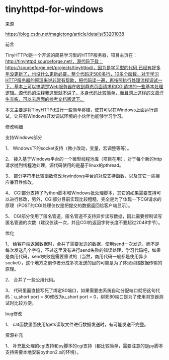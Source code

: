 # tinyhttpd-for-windows
来源

 https://blog.csdn.net/magictong/article/details/53201038



前言

TinyHTTPd是一个开源的简易学习型的HTTP服务器，项目主页在：http://tinyhttpd.sourceforge.net/，源代码下载：https://sourceforge.net/projects/tinyhttpd/，因为是学习型的代码,已经有好多年没更新了，也没什么更新必要，整个代码才500多行，10多个函数，对于学习HTTP服务器的原理来说非常有帮助，把代码读一遍，再按照执行处理流程调试一下，基本上可以搞清楚Web服务器在收到静态页面请求和CGI请求的一些基本处理逻辑。源代码的注释我这里就不讲了，本身代码比较简单，而且网上这样的文章汗牛充栋，可以去后面的参考文档阅读下。

本文主要是将TinyHTTPd进行一些简单移植，使其可以在Windows上面运行调试，让只有Windows开发调试环境的小伙伴也能够学习学习。



修改明细

支持Windows部分

1、  Windows下的socket支持（微小改动，变量，宏调整等等）。

2、  接入基于Windows平台的一个微型线程池库（项目在用），对于每个新的http请求抛到线程池处理，源代码使用的是基于linux的pthread。

3、  部分字符串比较函数修改为windows平台的对应支持函数，以及其它一些相应兼容性修改。

4、  CGI部分支持了Python脚本和Windows批处理脚本，其它的如果需要支持可以进行修改，另外，CGI部分目前实现比较粗糙，完全是为了体现一下CGI请求的原理（POST的CGI处理仅仅是把提交的数据返回给客户端显示）。

5、  CGI部分使用了匿名管道，匿名管道不支持异步读写数据，因此需要控制读写匿名管道的次数（建议仅读一次，并且CGI的返回字符长度不要超过2048字节）。




优化

1、  给客户端返回数据时，合并了需要发送的数据，使用send一次发送，而不是每次发送几个字符，不过这里没有进行send失败的错误处理，学习代码吧，如果是商用代码，send失败是需要重试的（当然，商用代码一般都是使用异步socket），这个地方之前作者分成多次发送的目的可能是为了体现网络数据传输的原理。

2、  合并了一些公用代码。

3、  代码里面直接写死了绑定80端口，如果需要由系统自动分配端口就把这句代码：u_short port = 80修改为u_short port = 0，绑死80端口是为了使用浏览器测试时比较方便。




bug修改

1、  cat函数里面使用fgets读取文件进行数据发送时，有可能发送不完整。




资源补充

1、  补充批处理的cgi支持和py脚本的cgi支持（都比较简单，需要注意的是py脚本支持需要本地安装python2.x的环境）。
